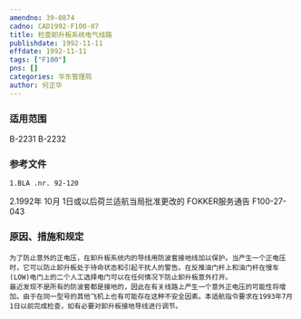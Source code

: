 ```yaml
---
amendno: 39-0874  
cadno: CAD1992-F100-07  
title: 检查卸升板系统电气线路  
publishdate: 1992-11-11  
effdate: 1992-11-11  
tags: ["F100"]  
pns: []  
categories: 华东管理局  
author: 何正华  
---
```

  
### 适用范围  
B-2231 B-2232  
  
<!--more-->  
### 参考文件  
    1.BLA .nr. 92-120  
2.1992年 10月 1日或以后荷兰适航当局批准更改的 FOKKER服务通告 F100-27-043  
  
### 原因、措施和规定  
    为了防止意外的正电压，在卸升板系统内的导线用防波套接地线加以保护。当产生一个正电压时，它可以防止卸升板处于待命状态和引起干扰人的警告。在反推油门杆上和油门杆在慢车(LOW)电门上的二个人工选择电门可以在任何情况下防止卸升板意外打开。  
    最近发现不是所有的防波套都是接地的，因此在有关线路上产生一个意外正电压的可能性将增加。由于在同一型号的其他飞机上也有可能存在这种不安全因素。本适航指令要求在1993年7月1日以前完成检查，如有必要对卸升板接地导线进行调节。  
